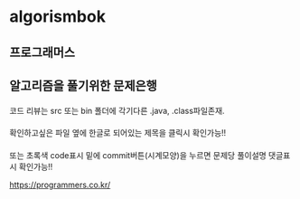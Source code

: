 # algorismbok
## 프로그래머스
알고리즘을 풀기위한 문제은행
--
####
코드 리뷰는 src 또는 bin 폴더에 각기다른 .java, .class파일존재. 

####
확인하고싶은 파일 옆에 한글로 되어있는 제목을 클릭시 확인가능!!

####
또는 초록색 code표시 밑에 commit버튼(시계모양)을 누르면 문제당 풀이설명 댓글표시 확인가능!!

https://programmers.co.kr/
